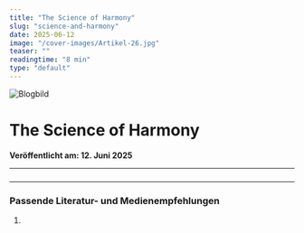 ```yaml
---
title: "The Science of Harmony"
slug: "science-and-harmony"
date: 2025-06-12
image: "/cover-images/Artikel-26.jpg"
teaser: ""
readingtime: "8 min"
type: "default"
---
```


![Blogbild](/cover-images/Artikel-25.jpg)

# The Science of Harmony

**Veröffentlicht am: 12. Juni 2025**

---

### 

---

### Passende Literatur- und Medienempfehlungen

1. 